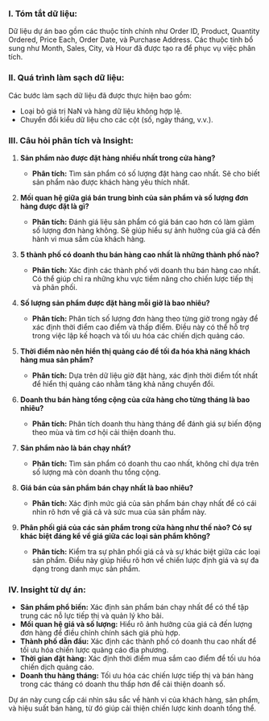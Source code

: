 ### I. Tóm tắt dữ liệu:
Dữ liệu dự án bao gồm các thuộc tính chính như Order ID, Product, Quantity Ordered, Price Each, Order Date, và Purchase Address. Các thuộc tính bổ sung như Month, Sales, City, và Hour đã được tạo ra để phục vụ việc phân tích.

### II. Quá trình làm sạch dữ liệu:
Các bước làm sạch dữ liệu đã được thực hiện bao gồm:
- Loại bỏ giá trị NaN và hàng dữ liệu không hợp lệ.
- Chuyển đổi kiểu dữ liệu cho các cột (số, ngày tháng, v.v.).

### III. Câu hỏi phân tích và Insight:

1. **Sản phẩm nào được đặt hàng nhiều nhất trong cửa hàng?**
   - **Phân tích:** Tìm sản phẩm có số lượng đặt hàng cao nhất. Sẽ cho biết sản phẩm nào được khách hàng yêu thích nhất.

2. **Mối quan hệ giữa giá bán trung bình của sản phẩm và số lượng đơn hàng được đặt là gì?**
   - **Phân tích:** Đánh giá liệu sản phẩm có giá bán cao hơn có làm giảm số lượng đơn hàng không. Sẽ giúp hiểu sự ảnh hưởng của giá cả đến hành vi mua sắm của khách hàng.

3. **5 thành phố có doanh thu bán hàng cao nhất là những thành phố nào?**
   - **Phân tích:** Xác định các thành phố với doanh thu bán hàng cao nhất. Có thể giúp chỉ ra những khu vực tiềm năng cho chiến lược tiếp thị và phân phối.

4. **Số lượng sản phẩm được đặt hàng mỗi giờ là bao nhiêu?**
   - **Phân tích:** Phân tích số lượng đơn hàng theo từng giờ trong ngày để xác định thời điểm cao điểm và thấp điểm. Điều này có thể hỗ trợ trong việc lập kế hoạch và tối ưu hóa các chiến dịch quảng cáo.

5. **Thời điểm nào nên hiển thị quảng cáo để tối đa hóa khả năng khách hàng mua sản phẩm?**
   - **Phân tích:** Dựa trên dữ liệu giờ đặt hàng, xác định thời điểm tốt nhất để hiển thị quảng cáo nhằm tăng khả năng chuyển đổi.

6. **Doanh thu bán hàng tổng cộng của cửa hàng cho từng tháng là bao nhiêu?**
   - **Phân tích:** Phân tích doanh thu hàng tháng để đánh giá sự biến động theo mùa và tìm cơ hội cải thiện doanh thu.

7. **Sản phẩm nào là bán chạy nhất?**
   - **Phân tích:** Tìm sản phẩm có doanh thu cao nhất, không chỉ dựa trên số lượng mà còn doanh thu tổng cộng.

8. **Giá bán của sản phẩm bán chạy nhất là bao nhiêu?**
   - **Phân tích:** Xác định mức giá của sản phẩm bán chạy nhất để có cái nhìn rõ hơn về giá cả và sức mua của sản phẩm này.

9. **Phân phối giá của các sản phẩm trong cửa hàng như thế nào? Có sự khác biệt đáng kể về giá giữa các loại sản phẩm không?**
   - **Phân tích:** Kiểm tra sự phân phối giá cả và sự khác biệt giữa các loại sản phẩm. Điều này giúp hiểu rõ hơn về chiến lược định giá và sự đa dạng trong danh mục sản phẩm.

### IV. Insight từ dự án:
- **Sản phẩm phổ biến:** Xác định sản phẩm bán chạy nhất để có thể tập trung các nỗ lực tiếp thị và quản lý kho bãi.
- **Mối quan hệ giá và số lượng:** Hiểu rõ ảnh hưởng của giá cả đến lượng đơn hàng để điều chỉnh chính sách giá phù hợp.
- **Thành phố dẫn đầu:** Xác định các thành phố có doanh thu cao nhất để tối ưu hóa chiến lược quảng cáo địa phương.
- **Thời gian đặt hàng:** Xác định thời điểm mua sắm cao điểm để tối ưu hóa chiến dịch quảng cáo.
- **Doanh thu hàng tháng:** Tối ưu hóa các chiến lược tiếp thị và bán hàng trong các tháng có doanh thu thấp hơn để cải thiện doanh số.

Dự án này cung cấp cái nhìn sâu sắc về hành vi của khách hàng, sản phẩm, và hiệu suất bán hàng, từ đó giúp cải thiện chiến lược kinh doanh tổng thể.

